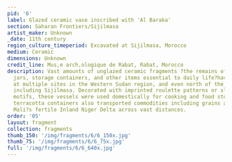 ```yaml
---
pid: '6'
label: Glazed ceramic vase inscribed with 'Al Baraka'
section: Saharan Frontiers/Sijilmasa
artist_maker: Unknown
_date: 11th century
region_culture_timeperiod: Excavated at Sijilmasa, Morocco
medium: Ceramic
dimensions: Unknown
credit_line: Mus‚e arch‚ologique de Rabat, Rabat, Morocco
description: Vast amounts of unglazed ceramic fragments ?the remains of bottles, bowls,
  jars, storage containers, and other items essential to daily life?have been excavated
  at multiple sites in the Western Sudan region, and even north of the Sahara at sites
  including Sijilmasa. Decorated with imprinted roulette patterns or slip-painted
  motifs, these vessels were used domestically for cooking and food storage. Such
  terracotta containers also transported commodities including grains and fist from
  Mali?s fertile Inland Niger Delta across vast distances.
order: '05'
layout: fragment
collection: fragments
thumb_150: '/img/fragments/6/6_150x.jpg'
thumb_75: '/img/fragments/6/6_75x.jpg'
full: '/img/fragments/6/6_640x.jpg'
---
```

